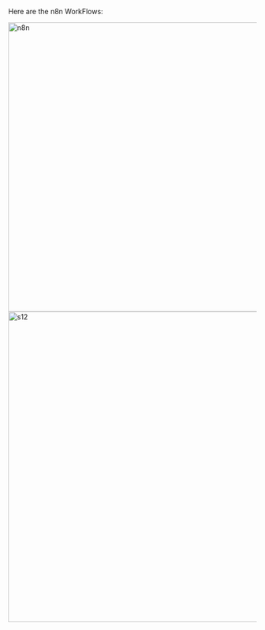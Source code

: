 Here are the n8n WorkFlows:

<img width="1319" height="587" alt="n8n" src="https://github.com/user-attachments/assets/cde2be32-ccb7-4ed3-a05f-7e84d850f137" />

<img width="1581" height="630" alt="s12" src="https://github.com/user-attachments/assets/8ed912ab-fc99-4980-8615-b1721db1dd09" />
